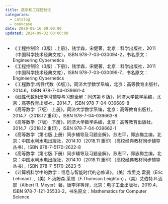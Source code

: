 ```yaml
---
title: 数学和工程控制论
categories:
  - catalog
  - bookcase
date: 2020-08-16 00:00:00
updated: 2024-09-02 00:00:00
---
```


- 《工程控制论（3版）.上册》，钱学森，宋健著，北京：科学出版社，2011（中国科学技术经典文库），ISBN 978-7-03-030094-2，书名原文：Engineering Cybernetics
- 《工程控制论（3版）.下册》，钱学森，宋健著，北京：科学出版社，2011（中国科学技术经典文库），ISBN 978-7-03-030099-7，书名原文：Engineering Cybernetics
- 《工程数学.线性代数（6版）》，同济大学数学系编，北京：高等教育出版社，2014.6，ISBN 978-7-04-039661-4
- 《线性代数附册学习辅导与习题全解：同济第 6 版》，同济大学数学系编，北京：高等教育出版社，2014.7，ISBN 978-7-04-039689-8
- 《高等数学（7版）.上册》，同济大学数学系编，北京：高等教育出版社，2014.7（2018.12 重印），ISBN 978-7-04-039663-8
- 《高等数学（7版）.下册》，同济大学数学系编，北京：高等教育出版社，2014.7（2018.12 重印），ISBN 978-7-04-039662-1
- 《高等数学（第七版.上册）同步辅导及习题全解》，苏志平，郭志梅主编，北京：中国水利水电出版社，2014.10（2018.11 重印）（高校经典教材同步辅导丛书），ISBN 978-7-5170-2622-8
- 《高等数学（第七版.下册）同步辅导及习题全解》，苏志平，郭志梅主编，北京：中国水利水电出版社，2014.10（2018.11 重印）（高校经典教材同步辅导丛书），ISBN 978-7-5170-2623-5
- 《计算机科学中的数学：信息与智能时代的必修课》，（美）埃里克.雷曼（Eric Lehman）,（美）F.汤姆森.莱顿（F.Thomson Leighton），（美）艾伯特.R.迈耶（Albert R. Meyer）著，唐李洋等译，北京：电子工业出版社，2019.4，ISBN 978-7-121-35533-2，书名原文：Mathematics for Computer Science